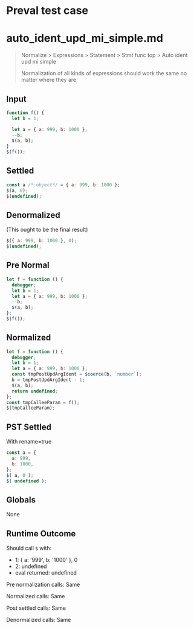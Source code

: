 # Preval test case

# auto_ident_upd_mi_simple.md

> Normalize > Expressions > Statement > Stmt func top > Auto ident upd mi simple
>
> Normalization of all kinds of expressions should work the same no matter where they are

## Input

`````js filename=intro
function f() {
  let b = 1;

  let a = { a: 999, b: 1000 };
  --b;
  $(a, b);
}
$(f());
`````

## Settled


`````js filename=intro
const a /*:object*/ = { a: 999, b: 1000 };
$(a, 0);
$(undefined);
`````

## Denormalized
(This ought to be the final result)

`````js filename=intro
$({ a: 999, b: 1000 }, 0);
$(undefined);
`````

## Pre Normal


`````js filename=intro
let f = function () {
  debugger;
  let b = 1;
  let a = { a: 999, b: 1000 };
  --b;
  $(a, b);
};
$(f());
`````

## Normalized


`````js filename=intro
let f = function () {
  debugger;
  let b = 1;
  let a = { a: 999, b: 1000 };
  const tmpPostUpdArgIdent = $coerce(b, `number`);
  b = tmpPostUpdArgIdent - 1;
  $(a, b);
  return undefined;
};
const tmpCalleeParam = f();
$(tmpCalleeParam);
`````

## PST Settled
With rename=true

`````js filename=intro
const a = {
  a: 999,
  b: 1000,
};
$( a, 0 );
$( undefined );
`````

## Globals

None

## Runtime Outcome

Should call `$` with:
 - 1: { a: '999', b: '1000' }, 0
 - 2: undefined
 - eval returned: undefined

Pre normalization calls: Same

Normalized calls: Same

Post settled calls: Same

Denormalized calls: Same
